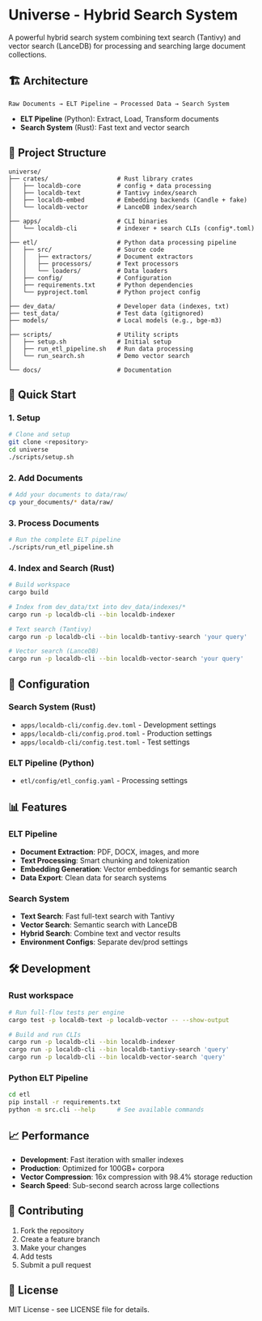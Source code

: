 # Universe - Hybrid Search System

A powerful hybrid search system combining text search (Tantivy) and vector search (LanceDB) for processing and searching large document collections.

## 🏗️ Architecture

```
Raw Documents → ELT Pipeline → Processed Data → Search System
```

- **ELT Pipeline** (Python): Extract, Load, Transform documents
- **Search System** (Rust): Fast text and vector search

## 📁 Project Structure

```
universe/
├── crates/                   # Rust library crates
│   ├── localdb-core          # config + data processing
│   ├── localdb-text          # Tantivy index/search
│   ├── localdb-embed         # Embedding backends (Candle + fake)
│   └── localdb-vector        # LanceDB index/search
│
├── apps/                     # CLI binaries
│   └── localdb-cli           # indexer + search CLIs (config*.toml)
│
├── etl/                      # Python data processing pipeline
│   ├── src/                  # Source code
│   │   ├── extractors/       # Document extractors
│   │   ├── processors/       # Text processors
│   │   └── loaders/          # Data loaders
│   ├── config/               # Configuration
│   ├── requirements.txt      # Python dependencies
│   └── pyproject.toml        # Python project config
│
├── dev_data/                 # Developer data (indexes, txt)
├── test_data/                # Test data (gitignored)
├── models/                   # Local models (e.g., bge-m3)
│
├── scripts/                  # Utility scripts
│   ├── setup.sh              # Initial setup
│   ├── run_etl_pipeline.sh   # Run data processing
│   └── run_search.sh         # Demo vector search
│
└── docs/                     # Documentation
```

## 🚀 Quick Start

### 1. Setup

```bash
# Clone and setup
git clone <repository>
cd universe
./scripts/setup.sh
```

### 2. Add Documents

```bash
# Add your documents to data/raw/
cp your_documents/* data/raw/
```

### 3. Process Documents

```bash
# Run the complete ELT pipeline
./scripts/run_etl_pipeline.sh
```

### 4. Index and Search (Rust)

```bash
# Build workspace
cargo build

# Index from dev_data/txt into dev_data/indexes/*
cargo run -p localdb-cli --bin localdb-indexer

# Text search (Tantivy)
cargo run -p localdb-cli --bin localdb-tantivy-search 'your query'

# Vector search (LanceDB)
cargo run -p localdb-cli --bin localdb-vector-search 'your query'
```

## 🔧 Configuration

### Search System (Rust)
- `apps/localdb-cli/config.dev.toml` - Development settings
- `apps/localdb-cli/config.prod.toml` - Production settings
- `apps/localdb-cli/config.test.toml` - Test settings

### ELT Pipeline (Python)
- `etl/config/etl_config.yaml` - Processing settings

## 📊 Features

### ELT Pipeline
- **Document Extraction**: PDF, DOCX, images, and more
- **Text Processing**: Smart chunking and tokenization
- **Embedding Generation**: Vector embeddings for semantic search
- **Data Export**: Clean data for search systems

### Search System
- **Text Search**: Fast full-text search with Tantivy
- **Vector Search**: Semantic search with LanceDB
- **Hybrid Search**: Combine text and vector results
- **Environment Configs**: Separate dev/prod settings

## 🛠️ Development

### Rust workspace
```bash
# Run full-flow tests per engine
cargo test -p localdb-text -p localdb-vector -- --show-output

# Build and run CLIs
cargo run -p localdb-cli --bin localdb-indexer
cargo run -p localdb-cli --bin localdb-tantivy-search 'query'
cargo run -p localdb-cli --bin localdb-vector-search 'query'
```

### Python ELT Pipeline
```bash
cd etl
pip install -r requirements.txt
python -m src.cli --help      # See available commands
```

## 📈 Performance

- **Development**: Fast iteration with smaller indexes
- **Production**: Optimized for 100GB+ corpora
- **Vector Compression**: 16x compression with 98.4% storage reduction
- **Search Speed**: Sub-second search across large collections

## 🤝 Contributing

1. Fork the repository
2. Create a feature branch
3. Make your changes
4. Add tests
5. Submit a pull request

## 📄 License

MIT License - see LICENSE file for details.
